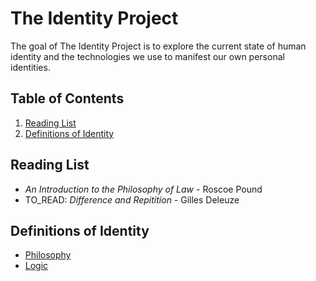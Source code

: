 # The Identity Project

The goal of The Identity Project is to explore the current state of human identity and the technologies we use to manifest our own personal identities. 

## Table of Contents

1. [Reading List](#reading-list)
2. [Definitions of Identity](#definitions-of-identity)

## Reading List

- _An Introduction to the Philosophy of Law_ - Roscoe Pound
- TO_READ: _Difference and Repitition_ - Gilles Deleuze

## Definitions of Identity

- [Philosophy](https://en.wikipedia.org/wiki/Identity_(philosophy))
- [Logic](https://en.wikipedia.org/wiki/Law_of_identity)
